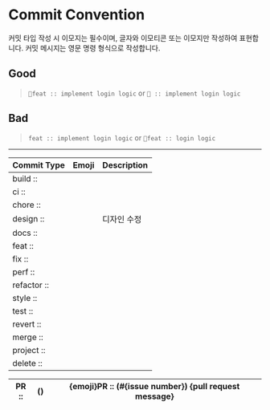 # Commit Convention

커밋 타입 작성 시 이모지는 필수이며, 글자와 이모티콘 또는 이모지만 작성하여 표현합니다.
커밋 메시지는 영문 명령 형식으로 작성합니다.

## Good
> `🧩feat :: implement login logic` or `🧩 :: implement login logic`

## Bad
> `feat :: implement login logic` or `🧩feat :: login logic`

---

| Commit Type | Emoji | Description |
| --- | --- | --- |
| build :: | 
| ci :: |
| chore :: |
| design :: |  | 디자인 수정 |
| docs :: |
| feat :: |
| fix :: |
| perf :: |
| refactor :: |
| style :: |
| test :: |
| revert :: |
| merge :: |
| project :: |
| delete :: |

| PR :: | () | {emoji}PR :: (#{issue number}) {pull request message} |
| --- | --- | ---|
